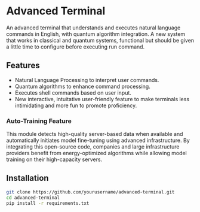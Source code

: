 # Advanced Terminal

An advanced terminal that understands and executes natural language commands in English, with quantum algorithm integration. A new system that works in classical and quantum systems, functional but should be given a little time to configure before executing run command.

## Features

- Natural Language Processing to interpret user commands.
- Quantum algorithms to enhance command processing.
- Executes shell commands based on user input.
- New interactive, intuitative user-friendly feature to make terminals less intimidating and more fun to promote proficiency.

### Auto-Training Feature
This module detects high-quality server-based data when available and automatically initiates model fine-tuning using advanced infrastructure. By integrating this open-source code, companies and large infrastructure providers benefit from energy-optimized algorithms while allowing model training on their high-capacity servers.

## Installation

```bash
git clone https://github.com/yourusername/advanced-terminal.git
cd advanced-terminal
pip install -r requirements.txt
